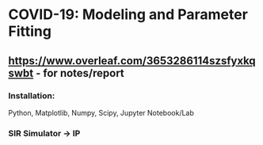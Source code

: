 # COVID-19: Modeling and Parameter Fitting
## https://www.overleaf.com/3653286114szsfyxkqswbt - for notes/report

### Installation:
Python, Matplotlib, Numpy, Scipy, Jupyter Notebook/Lab

### SIR Simulator -> IP
